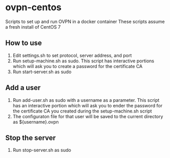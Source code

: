 # ovpn-centos
Scripts to set up and run OVPN in a docker container
These scripts assume a fresh install of CentOS 7

## How to use
1. Edit settings.sh to set protocol, server address, and port
2. Run setup-machine.sh as sudo. This script has interactive portions which will ask you to create a password for the certificate CA
3. Run start-server.sh as sudo

## Add a user
1. Run add-user.sh as sudo with a username as a parameter. This script has an interactive portion which will ask you to ender the password for the certificate CA you created during the setup-machine.sh script
2. The configuraton file for that user will be saved to the current directory as ${username}.ovpn

## Stop the server
1. Run stop-server.sh as sudo